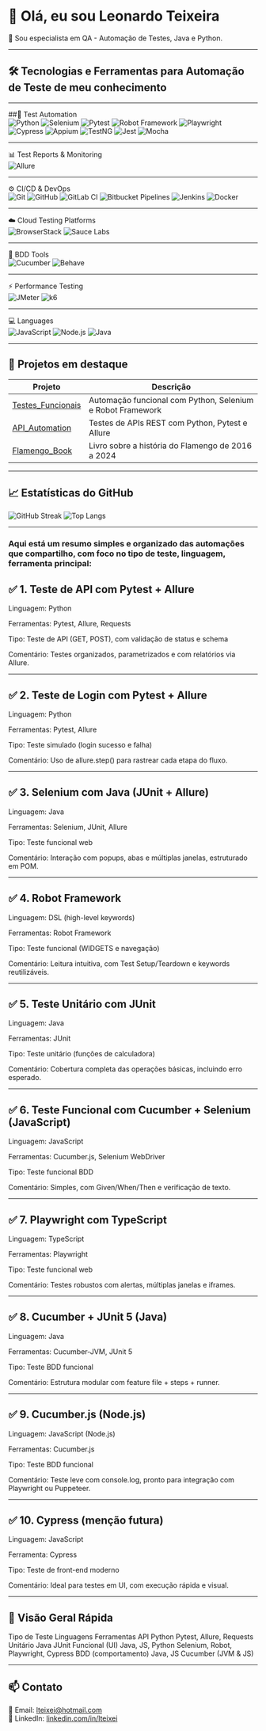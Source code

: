# 👋 Olá, eu sou Leonardo Teixeira

🎯 Sou especialista em QA - Automação de Testes, Java e Python.

---

## 🛠️ Tecnologias e Ferramentas para Automação de Teste de meu conhecimento
---
##🧪 Test Automation  
![Python](https://img.shields.io/badge/Python-3.13-blue?logo=python)
![Selenium](https://img.shields.io/badge/Selenium-4.10.0-green)
![Pytest](https://img.shields.io/badge/Pytest-7.4.0-orange)
![Robot Framework](https://img.shields.io/badge/Robot_Framework-6.0.1-red?logo=robot-framework)
![Playwright](https://img.shields.io/badge/Playwright-1.44.0-ff69b4?logo=playwright)
![Cypress](https://img.shields.io/badge/Cypress-12.17.4-17202C?logo=cypress)
![Appium](https://img.shields.io/badge/Appium-2.5.1-663399?logo=appium)
![TestNG](https://img.shields.io/badge/TestNG-7.10.1-FF6F00?logo=testng)
![Jest](https://img.shields.io/badge/Jest-29.6.4-C21325?logo=jest)
![Mocha](https://img.shields.io/badge/Mocha-10.3.0-8D6748?logo=mocha)

---

📊 Test Reports & Monitoring  
![Allure](https://img.shields.io/badge/Allure_Report-2.27.0-1E1E2E?logo=allure)

---

⚙️ CI/CD & DevOps  
![Git](https://img.shields.io/badge/Git-F05032?logo=git)
![GitHub](https://img.shields.io/badge/GitHub-181717?logo=github)
![GitLab CI](https://img.shields.io/badge/GitLab_CI-16.8.0-FC6D26?logo=gitlab)
![Bitbucket Pipelines](https://img.shields.io/badge/Bitbucket_Pipelines-7.0-0052CC?logo=bitbucket)
![Jenkins](https://img.shields.io/badge/Jenkins-2.452.1-D24939?logo=jenkins)
![Docker](https://img.shields.io/badge/Docker-24.0.7-2496ED?logo=docker)

---

☁️ Cloud Testing Platforms  
![BrowserStack](https://img.shields.io/badge/BrowserStack-Automation-FF9900?logo=browserstack)
![Sauce Labs](https://img.shields.io/badge/Sauce_Labs-Cloud_Testing-E2231A?logo=saucelabs)

---

💬 BDD Tools  
![Cucumber](https://img.shields.io/badge/Cucumber-12.2.0-23D96C?logo=cucumber)
![Behave](https://img.shields.io/badge/Behave-1.2.6-9ACD32?logo=python)

---

⚡ Performance Testing  
![JMeter](https://img.shields.io/badge/JMeter-5.6.3-D22128?logo=apache)
![k6](https://img.shields.io/badge/k6-0.49.0-7D64FF?logo=k6)

---

💻 Languages  
![JavaScript](https://img.shields.io/badge/JavaScript-ES2023-F7DF1E?logo=javascript&logoColor=black)
![Node.js](https://img.shields.io/badge/Node.js-20.11.1-339933?logo=nodedotjs)
![Java](https://img.shields.io/badge/Java-21-007396?logo=java&logoColor=white)

---

## 🔹 Projetos em destaque

| Projeto | Descrição |
|---------|-----------|
| [Testes_Funcionais](https://github.com/lteixei/Testes_Funcionais) | Automação funcional com Python, Selenium e Robot Framework |
| [API_Automation](https://github.com/lteixei/API_Automation) | Testes de APIs REST com Python, Pytest e Allure |
| [Flamengo_Book](https://github.com/lteixei/Flamengo_Book) | Livro sobre a história do Flamengo de 2016 a 2024 |

---

## 📈 Estatísticas do GitHub

![GitHub Streak](https://streak-stats.demolab.com/?user=lteixei&theme=dark)
![Top Langs](https://github-readme-stats.vercel.app/api/top-langs/?username=lteixei&layout=compact&theme=dark)

---

### Aqui está um resumo simples e organizado das automações que compartilho, com foco no tipo de teste, linguagem, ferramenta principal:

## ✅ 1. Teste de API com Pytest + Allure

Linguagem: Python

Ferramentas: Pytest, Allure, Requests

Tipo: Teste de API (GET, POST), com validação de status e schema

Comentário: Testes organizados, parametrizados e com relatórios via Allure.

---

## ✅ 2. Teste de Login com Pytest + Allure

Linguagem: Python

Ferramentas: Pytest, Allure

Tipo: Teste simulado (login sucesso e falha)

Comentário: Uso de allure.step() para rastrear cada etapa do fluxo.

---

## ✅ 3. Selenium com Java (JUnit + Allure)

Linguagem: Java

Ferramentas: Selenium, JUnit, Allure

Tipo: Teste funcional web

Comentário: Interação com popups, abas e múltiplas janelas, estruturado em POM.

---

## ✅ 4. Robot Framework

Linguagem: DSL (high-level keywords)

Ferramentas: Robot Framework

Tipo: Teste funcional (WIDGETS e navegação)

Comentário: Leitura intuitiva, com Test Setup/Teardown e keywords reutilizáveis.

---

## ✅ 5. Teste Unitário com JUnit

Linguagem: Java

Ferramentas: JUnit

Tipo: Teste unitário (funções de calculadora)

Comentário: Cobertura completa das operações básicas, incluindo erro esperado.

---

## ✅ 6. Teste Funcional com Cucumber + Selenium (JavaScript)

Linguagem: JavaScript

Ferramentas: Cucumber.js, Selenium WebDriver

Tipo: Teste funcional BDD

Comentário: Simples, com Given/When/Then e verificação de texto.

---

## ✅ 7. Playwright com TypeScript

Linguagem: TypeScript

Ferramentas: Playwright

Tipo: Teste funcional web

Comentário: Testes robustos com alertas, múltiplas janelas e iframes.

---

## ✅ 8. Cucumber + JUnit 5 (Java)

Linguagem: Java

Ferramentas: Cucumber-JVM, JUnit 5

Tipo: Teste BDD funcional

Comentário: Estrutura modular com feature file + steps + runner.

---

## ✅ 9. Cucumber.js (Node.js)

Linguagem: JavaScript (Node.js)

Ferramentas: Cucumber.js

Tipo: Teste BDD funcional

Comentário: Teste leve com console.log, pronto para integração com Playwright ou Puppeteer.

---

## ✅ 10. Cypress (menção futura)

Linguagem: JavaScript

Ferramenta: Cypress

Tipo: Teste de front-end moderno

Comentário: Ideal para testes em UI, com execução rápida e visual.

---

## 🧩 Visão Geral Rápida
Tipo de Teste	Linguagens	Ferramentas
API	Python	Pytest, Allure, Requests
Unitário	Java	JUnit
Funcional (UI)	Java, JS, Python	Selenium, Robot, Playwright, Cypress
BDD (comportamento)	Java, JS	Cucumber (JVM & JS)

---

## 📫 Contato

📧 Email: lteixei@hotmail.com  
💼 LinkedIn: [linkedin.com/in/lteixei](https://linkedin.com/in/lteixei)

